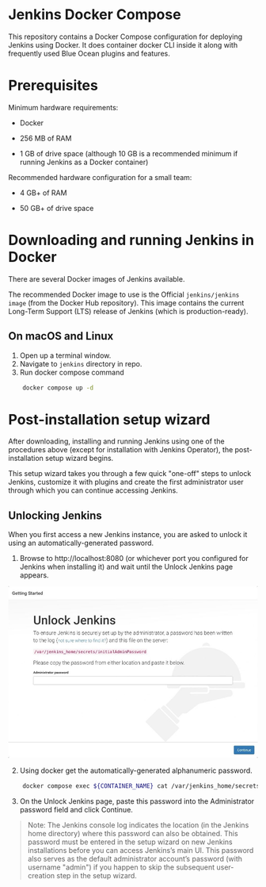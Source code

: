 # Jenkins Docker Compose

This repository contains a Docker Compose configuration for deploying Jenkins using Docker.
It does container docker CLI inside it along with frequently used Blue Ocean plugins and features. 

# Prerequisites

Minimum hardware requirements:

* Docker

* 256 MB of RAM

* 1 GB of drive space (although 10 GB is a recommended minimum if running Jenkins as a Docker container)

Recommended hardware configuration for a small team:

* 4 GB+ of RAM

* 50 GB+ of drive space

# Downloading and running Jenkins in Docker

There are several Docker images of Jenkins available.

The recommended Docker image to use is the Official `jenkins/jenkins image` (from the Docker Hub repository). This image contains the current Long-Term Support (LTS) release of Jenkins (which is production-ready).

## On macOS and Linux

1. Open up a terminal window.
2. Navigate to `jenkins` directory in repo.
3. Run docker compose command 
```bash
    docker compose up -d
```
# Post-installation setup wizard

After downloading, installing and running Jenkins using one of the procedures above (except for installation with Jenkins Operator), the post-installation setup wizard begins.

This setup wizard takes you through a few quick "one-off" steps to unlock Jenkins, customize it with plugins and create the first administrator user through which you can continue accessing Jenkins.

## Unlocking Jenkins
When you first access a new Jenkins instance, you are asked to unlock it using an automatically-generated password.

1. Browse to http://localhost:8080 (or whichever port you configured for Jenkins when installing it) and wait until the Unlock Jenkins page appears.

![Unlocking](images/setup-jenkins-01-unlock-jenkins-page.jpg)

2. Using docker get the automatically-generated alphanumeric password.
```bash
    docker compose exec ${CONTAINER_NAME} cat /var/jenkins_home/secrets/initialAdminPassword
```
3. On the Unlock Jenkins page, paste this password into the Administrator password field and click Continue.
> Note:
The Jenkins console log indicates the location (in the Jenkins home directory) where this password can also be obtained. This password must be entered in the setup wizard on new Jenkins installations before you can access Jenkins’s main UI. This password also serves as the default administrator account’s password (with username "admin") if you happen to skip the subsequent user-creation step in the setup wizard.


